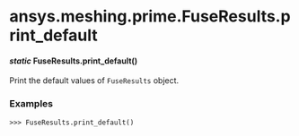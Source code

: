 <a id="ansys-meshing-prime-fuseresults-print-default"></a>

# ansys.meshing.prime.FuseResults.print_default

<a id="ansys.meshing.prime.FuseResults.print_default"></a>

#### *static* FuseResults.print_default()

Print the default values of `FuseResults` object.

### Examples

```pycon
>>> FuseResults.print_default()
```

<!-- !! processed by numpydoc !! -->

